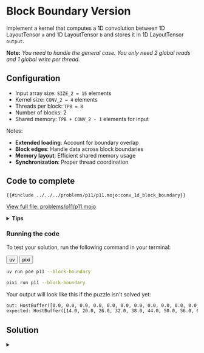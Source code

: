 # Block Boundary Version

Implement a kernel that computes a 1D convolution between 1D LayoutTensor `a` and 1D LayoutTensor `b` and stores it in 1D LayoutTensor `output`.

**Note:** _You need to handle the general case. You only need 2 global reads and 1 global write per thread._


## Configuration
- Input array size: `SIZE_2 = 15` elements
- Kernel size: `CONV_2 = 4` elements
- Threads per block: `TPB = 8`
- Number of blocks: 2
- Shared memory: `TPB + CONV_2 - 1` elements for input

Notes:
- **Extended loading**: Account for boundary overlap
- **Block edges**: Handle data across block boundaries
- **Memory layout**: Efficient shared memory usage
- **Synchronization**: Proper thread coordination

## Code to complete

```mojo
{{#include ../../../problems/p11/p11.mojo:conv_1d_block_boundary}}
```
<a href="{{#include ../_includes/repo_url.md}}/blob/main/problems/p11/p11.mojo" class="filename">View full file: problems/p11/p11.mojo</a>

<details>
<summary><strong>Tips</strong></summary>

<div class="solution-tips">

1. Use `tb[dtype]().row_major[TPB + CONV_2 - 1]().shared().alloc()` for shared memory
2. Load main data: `shared_a[local_i] = a[global_i]`
3. Load boundary: `if local_i < CONV_2 - 1` handle next block data
4. Load kernel: `shared_b[local_i] = b[local_i]`
5. Sum within input bounds: `if global_i + j < SIZE_2`

</div>
</details>

### Running the code

To test your solution, run the following command in your terminal:

<div class="code-tabs" data-tab-group="package-manager">
  <div class="tab-buttons">
    <button class="tab-button">uv</button>
    <button class="tab-button">pixi</button>
  </div>
  <div class="tab-content">

```bash
uv run poe p11 --block-boundary
```

  </div>
  <div class="tab-content">

```bash
pixi run p11 --block-boundary
```

  </div>
</div>

Your output will look like this if the puzzle isn't solved yet:
```txt
out: HostBuffer([0.0, 0.0, 0.0, 0.0, 0.0, 0.0, 0.0, 0.0, 0.0, 0.0, 0.0, 0.0, 0.0, 0.0, 0.0])
expected: HostBuffer([14.0, 20.0, 26.0, 32.0, 38.0, 44.0, 50.0, 56.0, 62.0, 68.0, 74.0, 80.0, 41.0, 14.0, 0.0])
```

## Solution

<details class="solution-details">
<summary></summary>

```mojo
{{#include ../../../solutions/p11/p11.mojo:conv_1d_block_boundary_solution}}
```

<div class="solution-explanation">

The solution handles block boundary cases in 1D convolution using extended shared memory. Here's a detailed analysis:

### Memory layout and sizing
```txt
Test Configuration:
- Full array size: SIZE_2 = 15 elements
- Grid: 2 blocks × 8 threads
- Convolution kernel: CONV_2 = 4 elements

Block 0 shared memory:  [0 1 2 3 4 5 6 7|8 9 10]  // TPB(8) + (CONV_2-1)(3) padding
Block 1 shared memory:  [8 9 10 11 12 13 14|0 0]  // Second block with padding

Size calculation:
- Main data: TPB elements (8)
- Overlap: CONV_2 - 1 elements (4 - 1 = 3)
- Total: TPB + CONV_2 - 1 = 8 + 4 - 1 = 11 elements
```

### Implementation details

1. **Shared Memory Allocation**:
   ```mojo
   # First: account for padding needed for convolution window
   shared_a = tb[dtype]().row_major[TPB + CONV_2 - 1]().shared().alloc()
   shared_b = tb[dtype]().row_major[CONV_2]().shared().alloc()
   ```
   This allocation pattern ensures we have enough space for both the block's data and the overlap region.

2. **Data Loading Strategy**:
   ```mojo
   # Main block data
   if global_i < SIZE_2:
       shared_a[local_i] = a[global_i]

   # Boundary data from next block
   if local_i < CONV_2 - 1:
       next_idx = global_i + TPB
       if next_idx < SIZE_2:
           shared_a[TPB + local_i] = a[next_idx]
       else:
           # Initialize out-of-bounds elements to 0 to avoid reading from uninitialized memory
           # which is an undefined behavior
           shared_a[TPB + local_i] = 0
   ```
   - Only threads with `local_i < CONV_2 - 1` load boundary data
   - Prevents unnecessary thread divergence
   - Maintains memory coalescing for main data load
   - Explicitly zeroes out-of-bounds elements to avoid undefined behavior

3. **Kernel Loading**:
   ```mojo
   if local_i < b_size:
       shared_b[local_i] = b[local_i]
   ```
   - Single load per thread
   - Bounded by kernel size

4. **Convolution Computation**:
   ```mojo
   if global_i < SIZE_2:
       var local_sum: output.element_type = 0
       @parameter
       for j in range(CONV_2):
           if global_i + j < SIZE_2:
               local_sum += shared_a[local_i + j] * shared_b[j]
   ```
   - Uses `@parameter` for compile-time loop unrolling
   - Proper type inference with `output.element_type`
   - Semantically correct bounds check: only compute convolution for valid input positions

### Memory access pattern analysis

1. **Block 0 Access Pattern**:
   ```txt
   Thread 0: [0 1 2 3] × [0 1 2 3]
   Thread 1: [1 2 3 4] × [0 1 2 3]
   Thread 2: [2 3 4 5] × [0 1 2 3]
   ...
   Thread 7: [7 8 9 10] × [0 1 2 3]  // Uses overlap data
   ```

2. **Block 1 Access Pattern**:
   ```txt
   Thread 0: [8 9 10 11] × [0 1 2 3]
   Thread 1: [9 10 11 12] × [0 1 2 3]
   ...
   Thread 7: [14 0 0 0] × [0 1 2 3]  // Zero padding at end
   ```

### Performance optimizations

1. **Memory Coalescing**:
   - Main data load: Consecutive threads access consecutive memory
   - Boundary data: Only necessary threads participate
   - Single barrier synchronization point

2. **Thread Divergence Minimization**:
   - Clean separation of main and boundary loading
   - Uniform computation pattern within warps
   - Efficient bounds checking

3. **Shared Memory Usage**:
   - Optimal sizing to handle block boundaries
   - No bank conflicts in access pattern
   - Efficient reuse of loaded data

4. **Boundary Handling**:
   - Explicit zero initialization for out-of-bounds elements which prevents reading from uninitialized shared memory
   - Semantically correct boundary checking using `global_i + j < SIZE_2` instead of shared memory bounds
   - Proper handling of edge cases without over-computation

### Boundary Condition Improvement

The solution uses `if global_i + j < SIZE_2:` rather than checking shared memory bounds. This approach is:

- **Mathematically correct**: Only computes convolution where input data actually exists
- **More efficient**: Avoids unnecessary computations for positions beyond the input array
- **Safer**: Prevents reliance on zero-padding behavior in shared memory

This implementation achieves efficient cross-block convolution while maintaining:
- Memory safety through proper bounds checking
- High performance through optimized memory access
- Clean code structure using LayoutTensor abstractions
- Minimal synchronization overhead
- Mathematically sound boundary handling
</div>
</details>
